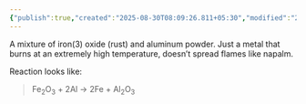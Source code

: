 ```yaml
---
{"publish":true,"created":"2025-08-30T08:09:26.811+05:30","modified":"2025-08-30T08:09:26.811+05:30","cssclasses":""}
---
```



A mixture of iron(3) oxide (rust) and aluminum powder. Just a metal that burns at an extremely high temperature, doesn’t spread flames like napalm.

Reaction looks like:

> Fe<sub>2​</sub>O<sub>3</sub>​ + 2Al → 2Fe + Al<sub>2​</sub>​O<sub>3​</sub>​
